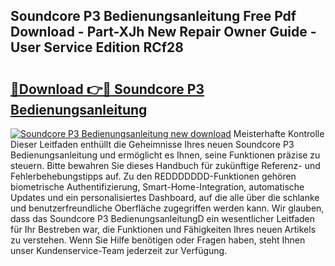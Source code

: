 ## Soundcore P3 Bedienungsanleitung Free Pdf Download - Part-XJh New Repair Owner Guide - User Service Edition RCf28

# <h2><a href="http://df4wm19.blite.top/?on=Soundcore+P3+Bedienungsanleitung">🔗Download 👉🔴 Soundcore P3 Bedienungsanleitung</a></h2>

[![Soundcore P3 Bedienungsanleitung new download](https://i.imgur.com/lujVjoI.png)](http://df4wm19.blite.top/?on=Soundcore+P3+Bedienungsanleitung)
Meisterhafte Kontrolle Dieser Leitfaden enthüllt die Geheimnisse Ihres neuen Soundcore P3 Bedienungsanleitung und ermöglicht es Ihnen, seine Funktionen präzise zu steuern. Bitte bewahren Sie dieses Handbuch für zukünftige Referenz- und Fehlerbehebungstipps auf. Zu den REDDDDDDD-Funktionen gehören biometrische Authentifizierung, Smart-Home-Integration, automatische Updates und ein personalisiertes Dashboard, auf die alle über die schlanke und benutzerfreundliche Oberfläche zugegriffen werden kann. Wir glauben, dass das Soundcore P3 BedienungsanleitungD ein wesentlicher Leitfaden für Ihr Bestreben war, die Funktionen und Fähigkeiten Ihres neuen Artikels zu verstehen. Wenn Sie Hilfe benötigen oder Fragen haben, steht Ihnen unser Kundenservice-Team jederzeit zur Verfügung.
